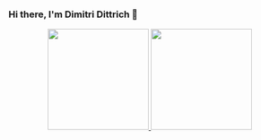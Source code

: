 ### Hi there, I'm Dimitri Dittrich 👋

<!--
**dimitridittrich/dimitridittrich** is a ✨ _special_ ✨ repository because its `README.md` (this file) appears on your GitHub profile.

Here are some ideas to get you started:

- 🔭 I’m currently working on ...
- 🌱 I’m currently learning ...
- 👯 I’m looking to collaborate on ...
- 🤔 I’m looking for help with ...
- 💬 Ask me about ...
- 📫 How to reach me: ...
- 😄 Pronouns: ...
- ⚡ Fun fact: ...
&theme=dracula
-->


<div align="center">
  <a href="https://www.linkedin.com/in/dimitridittrich/">
  <img height="180em" src="https://github-readme-stats.vercel.app/api?username=dimitridittrich&show_icons=true&theme=slateorange&include_all_commits=true&count_private=true"/>
  <img height="180em" src="https://github-readme-stats.vercel.app/api/top-langs/?username=dimitridittrich&layout=compact&langs_count=7&theme=slateorange"/>
</div>

##

